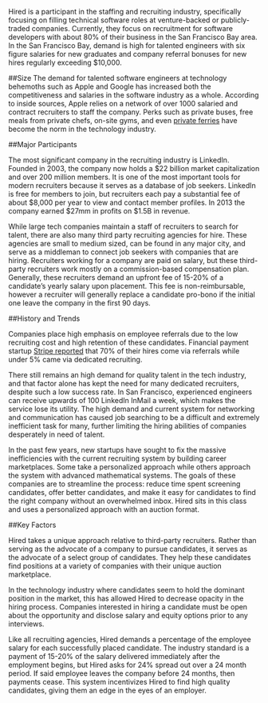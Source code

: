 Hired is a participant in the staffing and recruiting industry, specifically focusing on filling technical software roles at venture-backed or publicly-traded companies. Currently, they focus on recruitment for software developers with about 80% of their business in the San Francisco Bay area. In the San Francisco Bay, demand is high for talented engineers with six figure salaries for new graduates and company referral bonuses for new hires regularly exceeding $10,000. 

##Size
The demand for talented software engineers at technology behemoths such as Apple and Google has increased both the competitiveness and salaries in the software industry as a whole. According to inside sources, Apple relies on a network of over 1000 salaried and contract recruiters to staff the company. Perks such as private buses, free meals from private chefs, on-site gyms, and even [private ferries](http://www.sfgate.com/bayarea/article/Facebook-ferry-service-the-next-tech-shuttle-5229887.php) have become the norm in the technology industry.   

##Major Participants

The most significant company in the recruiting industry is LinkedIn. Founded in 2003, the company now holds a $22 billion market capitalization and over 200 million members. It is one of the most important tools for modern recruiters because it serves as a database of job seekers. LinkedIn is free for members to join, but recruiters each pay a substantial fee of about $8,000 per year to view and contact member profiles. In 2013 the company earned $27mm in profits on $1.5B in revenue.

While large tech companies maintain a staff of recruiters to search for talent, there are also many third party recruiting agencies for hire. These agencies are small to medium sized, can be found in any major city, and serve as a middleman to connect job seekers with companies that are hiring. Recruiters working for a company are paid on salary, but these third-party recruiters work mostly on a commission-based compensation plan. Generally, these recruiters demand an upfront fee of 15-20% of a candidate’s yearly salary upon placement. This fee is non-reimbursable, however a recruiter will generally replace a candidate pro-bono if the initial one leave the company in the first 90 days.

##History and Trends

Companies place high emphasis on employee referrals due to the low recruiting cost and high retention of these candidates. Financial payment startup [Stripe reported](http://firstround.com/article/How-Stripe-built-one-of-Silicon-Valleys-best-engineering-teams) that 70% of their hires come via referrals while under 5% came via dedicated recruiting. 

There still remains an high demand for quality talent in the tech industry, and that factor alone has kept the need for many dedicated recruiters, despite such a low success rate. In San Francisco, experienced engineers can receive upwards of 100 LinkedIn InMail a week, which makes the service lose its utility. The high demand and current system for networking and communication has caused job searching to be a difficult and extremely inefficient task for many, further limiting the hiring abilities of companies desperately in need of talent.

In the past few years, new startups have sought to fix the massive inefficiencies with the current recruiting system by building career marketplaces. Some take a personalized approach while others approach the system with advanced mathematical systems. The goals of these companies are to streamline the process: reduce time spent screening candidates, offer better candidates, and make it easy for candidates to find the right company without an overwhelmed inbox. Hired sits in this class and uses a personalized approach with an auction format.

##Key Factors

Hired takes a unique approach relative to third-party recruiters. Rather than serving as the advocate of a company to pursue candidates, it serves as the advocate of a select group of candidates. They help these candidates find positions at a variety of companies with their unique auction marketplace. 

In the technology industry where candidates seem to hold the dominant position in the market, this has allowed Hired to decrease opacity in the hiring process. Companies interested in hiring a candidate must be open about the opportunity and disclose salary and equity options prior to any interviews.

Like all recruiting agencies, Hired demands a percentage of the employee salary for each successfully placed candidate. The industry standard is a payment of 15-20% of the salary delivered immediately after the employment begins, but Hired asks for 24% spread out over a 24 month period. If said employee leaves the company before 24 months, then payments cease. This system incentivizes Hired to find high quality candidates, giving them an edge in the eyes of an employer.
